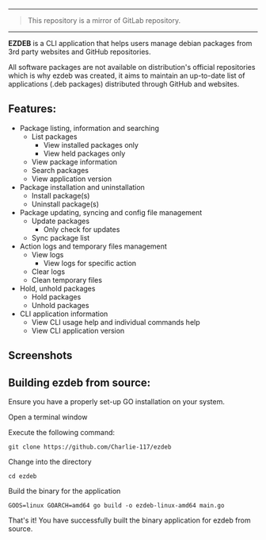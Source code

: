 ---


> This repository is a mirror of GitLab repository.


----

**EZDEB** is a CLI application that helps users manage debian packages from 3rd party websites and GitHub repositories. 

All software packages are not available on distribution's official repositories which is why ezdeb was created, it aims to maintain an up-to-date list of
applications (.deb packages) distributed through GitHub and websites.

## Features:    
- Package listing, information and searching  
  - List packages  
    - View installed packages only  
    - View held packages only  
  - View package information  
  - Search packages
  - View application version
- Package installation and uninstallation
  - Install package(s)
  - Uninstall package(s)
- Package updating, syncing and config file management
  - Update packages
    - Only check for updates
  - Sync package list
- Action logs and temporary files management
  - View logs
    - View logs for specific action
  - Clear logs
  - Clean temporary files
- Hold, unhold packages
  - Hold packages
  - Unhold packages
- CLI application information
  - View CLI usage help and individual commands help
  - View CLI application version
  
## Screenshots

## Building ezdeb from source:

Ensure you have a properly set-up GO  installation on your system.

Open a terminal window

Execute the following command:
```
git clone https://github.com/Charlie-117/ezdeb
```

Change into the directory
```
cd ezdeb
```

Build the binary for the application
```
GOOS=linux GOARCH=amd64 go build -o ezdeb-linux-amd64 main.go
```

That's it! You have successfully built the binary application for ezdeb from source.
